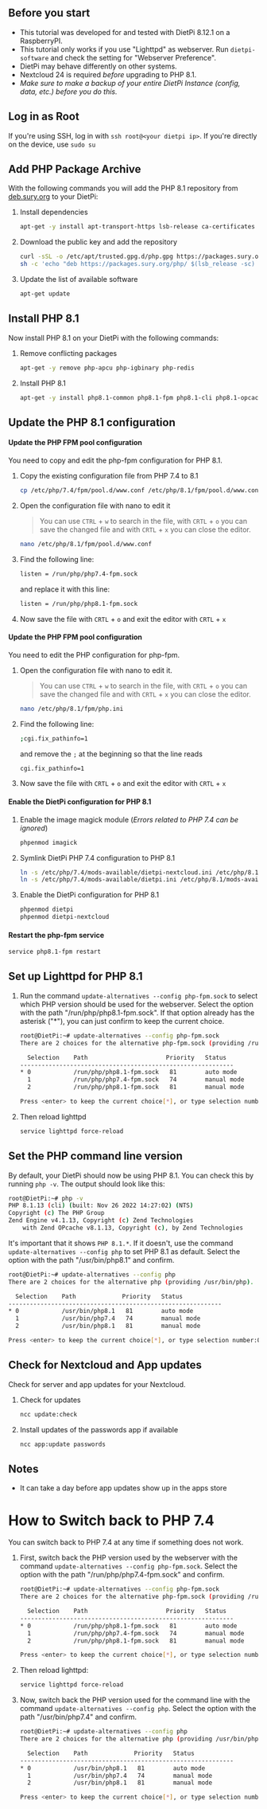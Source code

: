 ## Before you start
- This tutorial was developed for and tested with DietPi 8.12.1 on a RaspberryPI.
- This tutorial only works if you use "Lighttpd" as webserver.
  Run `dietpi-software` and check the setting for "Webserver Preference".
- DietPi may behave differently on other systems.
- Nextcloud 24 is required _before_ upgrading to PHP 8.1.
- _Make sure to make a backup of your entire DietPi Instance (config, data, etc.) before you do this._



## Log in as Root
If you're using SSH, log in with `ssh root@<your dietpi ip>`.
If you're directly on the device, use `sudo su`



## Add PHP Package Archive
With the following commands you will add the PHP 8.1 repository from [deb.sury.org](https://deb.sury.org/#php-packages) to your DietPi:

1. Install dependencies
    ```bash
    apt-get -y install apt-transport-https lsb-release ca-certificates curl
    ```
2. Download the public key and add the repository
    ```bash
    curl -sSL -o /etc/apt/trusted.gpg.d/php.gpg https://packages.sury.org/php/apt.gpg
    sh -c 'echo "deb https://packages.sury.org/php/ $(lsb_release -sc) main" > /etc/apt/sources.list.d/php.list'
    ```
3. Update the list of available software
    ```bash
    apt-get update
    ```



## Install PHP 8.1
Now install PHP 8.1 on your DietPi with the following commands:

1. Remove conflicting packages
    ```bash
    apt-get -y remove php-apcu php-igbinary php-redis
    ```
2. Install PHP 8.1
    ```bash
    apt-get -y install php8.1-common php8.1-fpm php8.1-cli php8.1-opcache php8.1-apcu php8.1-mysql php8.1-xml php8.1-zip php8.1-mbstring php8.1-gd php8.1-curl php8.1-redis php8.1-intl php8.1-bcmath php8.1-gmp php8.1-imagick php8.1-igbinary php8.1-readline php8.1-phpdbg libmagickwand-dev imagemagick
    ```



## Update the PHP 8.1 configuration
#### Update the PHP FPM pool configuration
You need to copy and edit the php-fpm configuration for PHP 8.1.

1. Copy the existing configuration file from PHP 7.4 to 8.1
    ```bash
    cp /etc/php/7.4/fpm/pool.d/www.conf /etc/php/8.1/fpm/pool.d/www.conf
    ```
2. Open the configuration file with nano to edit it
   > You can use `CTRL` + `w` to search in the file, with `CRTL` + `o` you can save the changed file and with `CRTL` + `x` you can close the editor.
    ```bash
    nano /etc/php/8.1/fpm/pool.d/www.conf
    ```
3. Find the following line:
    ```bash
    listen = /run/php/php7.4-fpm.sock
    ```
   and replace it with this line:
    ```bash
    listen = /run/php/php8.1-fpm.sock
    ```
4. Now save the file with `CRTL` + `o` and exit the editor with `CRTL` + `x`

#### Update the PHP FPM pool configuration
You need to edit the PHP configuration for php-fpm.

1. Open the configuration file with nano to edit it.
    > You can use `CTRL` + `w` to search in the file, with `CRTL` + `o` you can save the changed file and with `CRTL` + `x` you can close the editor.
    ```bash
    nano /etc/php/8.1/fpm/php.ini
    ```
2. Find the following line:
    ```bash
    ;cgi.fix_pathinfo=1
    ```
   and remove the `;` at the beginning so that the line reads
    ```bash
    cgi.fix_pathinfo=1
    ```
3. Now save the file with `CRTL` + `o` and exit the editor with `CRTL` + `x`

#### Enable the DietPi configuration for PHP 8.1
1. Enable the image magick module (_Errors related to PHP 7.4 can be ignored_)
    ```bash
    phpenmod imagick
    ```
2. Symlink DietPi PHP 7.4 configuration to PHP 8.1
    ```bash
    ln -s /etc/php/7.4/mods-available/dietpi-nextcloud.ini /etc/php/8.1/mods-available/dietpi-nextcloud.ini
    ln -s /etc/php/7.4/mods-available/dietpi.ini /etc/php/8.1/mods-available/dietpi.ini
    ```
3. Enable the DietPi configuration for PHP 8.1
    ```bash
    phpenmod dietpi
    phpenmod dietpi-nextcloud
    ```

#### Restart the php-fpm service
```bash
service php8.1-fpm restart
```



## Set up Lighttpd for PHP 8.1
1. Run the command `update-alternatives --config php-fpm.sock` to select which PHP version should be used for the webserver.
    Select the option with the path "/run/php/php8.1-fpm.sock".
    If that option already has the asterisk ("*"), you can just confirm to keep the current choice.
    ```bash
    root@DietPi:~# update-alternatives --config php-fpm.sock
    There are 2 choices for the alternative php-fpm.sock (providing /run/php/php-fpm.sock).
    
      Selection    Path                      Priority   Status
    ------------------------------------------------------------
    * 0            /run/php/php8.1-fpm.sock   81        auto mode
      1            /run/php/php7.4-fpm.sock   74        manual mode
      2            /run/php/php8.1-fpm.sock   81        manual mode
    
    Press <enter> to keep the current choice[*], or type selection number: 0
    ```
2. Then reload lighttpd
    ```bash
    service lighttpd force-reload
    ```



## Set the PHP command line version
By default, your DietPi should now be using PHP 8.1.
You can check this by running `php -v`. The output should look like this:
```bash
root@DietPi:~# php -v
PHP 8.1.13 (cli) (built: Nov 26 2022 14:27:02) (NTS)
Copyright (c) The PHP Group
Zend Engine v4.1.13, Copyright (c) Zend Technologies
    with Zend OPcache v8.1.13, Copyright (c), by Zend Technologies
```

It's important that it shows `PHP 8.1.*`.
If it doesn't, use the command `update-alternatives --config php` to set PHP 8.1 as default.
Select the option with the path "/usr/bin/php8.1" and confirm.
```bash
root@DietPi:~# update-alternatives --config php
There are 2 choices for the alternative php (providing /usr/bin/php).

  Selection    Path             Priority   Status
------------------------------------------------------------
* 0            /usr/bin/php8.1   81        auto mode
  1            /usr/bin/php7.4   74        manual mode
  2            /usr/bin/php8.1   81        manual mode

Press <enter> to keep the current choice[*], or type selection number:0
```



## Check for Nextcloud and App updates
Check for server and app updates for your Nextcloud.

1. Check for updates
    ```bash
    ncc update:check
    ```
2. Install updates of the passwords app if available
    ```bash
    ncc app:update passwords
    ```



## Notes
- It can take a day before app updates show up in the apps store



# How to Switch back to PHP 7.4
You can switch back to PHP 7.4 at any time if something does not work.

1. First, switch back the PHP version used by the webserver with the command `update-alternatives --config php-fpm.sock`.
    Select the option with the path "/run/php/php7.4-fpm.sock" and confirm.
    ```bash
    root@DietPi:~# update-alternatives --config php-fpm.sock
    There are 2 choices for the alternative php-fpm.sock (providing /run/php/php-fpm.sock).
    
      Selection    Path                      Priority   Status
    ------------------------------------------------------------
    * 0            /run/php/php8.1-fpm.sock   81        auto mode
      1            /run/php/php7.4-fpm.sock   74        manual mode
      2            /run/php/php8.1-fpm.sock   81        manual mode
    
    Press <enter> to keep the current choice[*], or type selection number:1
    ```
2. Then reload lighttpd:
    ```bash
    service lighttpd force-reload
    ```
3. Now, switch back the PHP version used for the command line with the command `update-alternatives --config php`.
    Select the option with the path "/usr/bin/php7.4" and confirm.
    ```bash
    root@DietPi:~# update-alternatives --config php
    There are 2 choices for the alternative php (providing /usr/bin/php).
    
      Selection    Path             Priority   Status
    ------------------------------------------------------------
    * 0            /usr/bin/php8.1   81        auto mode
      1            /usr/bin/php7.4   74        manual mode
      2            /usr/bin/php8.1   81        manual mode
    
    Press <enter> to keep the current choice[*], or type selection number:1
    ```
